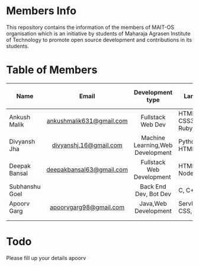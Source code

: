 # Members Info
This repository contains the information of the members of MAIT-OS organisation which is an initiative by students of Maharaja Agrasen Institute of Technology to promote open source development and contributions in its students.

# Table of Members
| Name   |     Email      |  Development type | Languages used  | Favourite Text Editor |
|----------|:-------------:|:------:|---|---|
| Ankush Malik |  ankushmalik631@gmail.com | Fullstack Web Dev | HTML5, CSS3/SASS, JS, Ruby  | Sublime, nano  |
| Divyansh Jha |    divyanshj.16@gmail.com   |   Machine Learning,Web Development | Python, JS, C++, HTML5, CSS  | Sublime, Atom |
| Deepak Bansal | deepakbansal63@gmail.com | Fullstack Web Development | HTML5, CSS3, JS, NodeJS | Webstorm, Atom|
| Subhanshu Goel |               | Back End Dev, Bot Dev | C, C++, Python| Sublime, Vim |
| Apoorv Garg |  apoorvgarg98@gmail.com | Java,Web Development | Servlets,Jsp,HTML5, CSS, JS  | Sublime  |
|          |               |       |   |  |
|          |               |       |   |  |


# Todo
Please fill up your details apoorv

